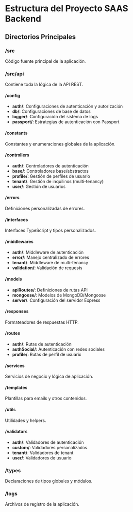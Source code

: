 # Estructura del Proyecto SAAS Backend

## Directorios Principales

### /src
Código fuente principal de la aplicación.

### /src/api
Contiene toda la lógica de la API REST.

#### /config
- **auth/**: Configuraciones de autenticación y autorización
- **db/**: Configuraciones de base de datos
- **logger/**: Configuración del sistema de logs
- **passport/**: Estrategias de autenticación con Passport

#### /constants
Constantes y enumeraciones globales de la aplicación.

#### /controllers
- **auth/**: Controladores de autenticación
- **base/**: Controladores base/abstractos
- **profile/**: Gestión de perfiles de usuario
- **tenant/**: Gestión de inquilinos (multi-tenancy)
- **user/**: Gestión de usuarios

#### /errors
Definiciones personalizadas de errores.

#### /interfaces
Interfaces TypeScript y tipos personalizados.

#### /middlewares
- **auth/**: Middleware de autenticación
- **error/**: Manejo centralizado de errores
- **tenant/**: Middleware de multi-tenancy
- **validation/**: Validación de requests

#### /models
- **apiRoutes/**: Definiciones de rutas API
- **mongoose/**: Modelos de MongoDB/Mongoose
- **server/**: Configuración del servidor Express

#### /responses
Formateadores de respuestas HTTP.

#### /routes
- **auth/**: Rutas de autenticación
- **authSocial/**: Autenticación con redes sociales
- **profile/**: Rutas de perfil de usuario

#### /services
Servicios de negocio y lógica de aplicación.

#### /templates
Plantillas para emails y otros contenidos.

#### /utils
Utilidades y helpers.

#### /validators
- **auth/**: Validadores de autenticación
- **custom/**: Validadores personalizados
- **tenant/**: Validadores de tenant
- **user/**: Validadores de usuario

### /types
Declaraciones de tipos globales y módulos.

### /logs
Archivos de registro de la aplicación. 